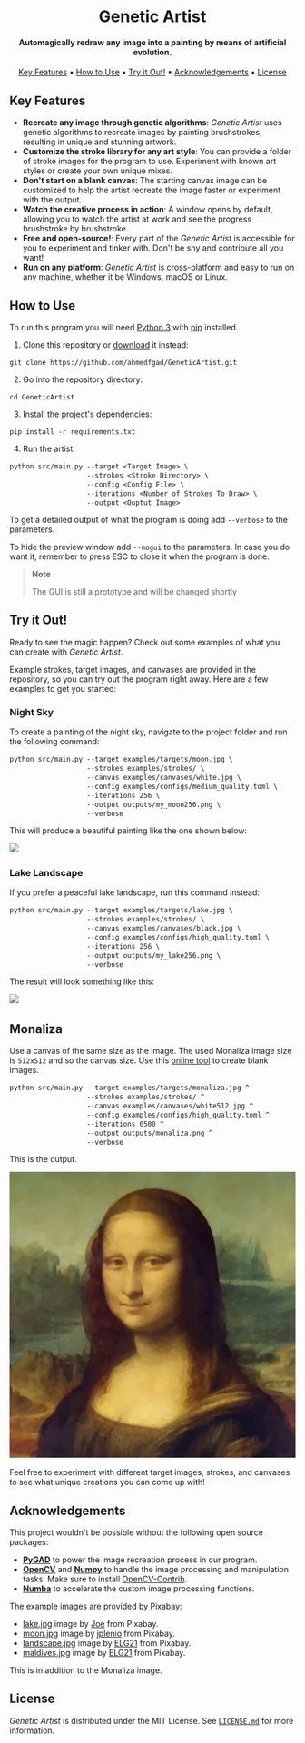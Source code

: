 <h1 align="center">
    Genetic Artist
</h1>

<h4 align="center">
    Automagically redraw any image into a painting by means of artificial evolution.
</h4>

<p align="center">
    <a href="#key-features">Key Features</a> •
    <a href="#how-to-use">How to Use</a> •
    <a href="#try-it-out">Try it Out!</a> •
    <a href="#acknowledgements">Acknowledgements</a> •
    <a href="#license">License</a>
</p>

##  Key Features

* **Recreate any image through genetic algorithms**: _Genetic Artist_ uses genetic algorithms to recreate images by painting brushstrokes, resulting in unique and stunning artwork.
* **Customize the stroke library for any art style**: You can provide a folder of stroke images for the program to use. Experiment with known art styles or create your own unique mixes.
* **Don't start on a blank canvas**: The starting canvas image can be customized to help the artist recreate the image faster or experiment with the output.
* **Watch the creative process in action**: A window opens by default, allowing you to watch the artist at work and see the progress brushstroke by brushstroke.
* **Free and open-source!**: Every part of the _Genetic Artist_ is accessible for you to experiment and tinker with. Don't be shy and contribute all you want!
* **Run on any platform**: _Genetic Artist_ is cross-platform and easy to run on any machine, whether it be Windows, macOS or Linux.

## How to Use

To run this program you will need [Python 3](https://www.python.org) with [pip](https://pypi.org/project/pip) installed.

1. Clone this repository or [download](https://github.com/ahmedfgad/GeneticArtist/archive/refs/heads/main.zip) it instead:

```shell
git clone https://github.com/ahmedfgad/GeneticArtist.git
```

2. Go into the repository directory:

 ```shell
 cd GeneticArtist
 ```

3. Install the project's dependencies:

```shell
pip install -r requirements.txt
```

4. Run the artist:

```shell
python src/main.py --target <Target Image> \
                   --strokes <Stroke Directory> \
                   --config <Config File> \
                   --iterations <Number of Strokes To Draw> \
                   --output <Ouptut Image>
```

To get a detailed output of what the program is doing add `--verbose` to the parameters.

To hide the preview window add `--nogui` to the parameters.
In case you do want it, remember to press ESC to close it when the program is done.

> **Note**
> 
> The GUI is still a prototype and will be changed shortly

## Try it Out!

Ready to see the magic happen? Check out some examples of what you can create with _Genetic Artist_.

Example strokes, target images, and canvases are provided in the repository, so you can try out the program right away.
Here are a few examples to get you started:

### Night Sky

To create a painting of the night sky, navigate to the project folder and run the following command:

```shell
python src/main.py --target examples/targets/moon.jpg \
                   --strokes examples/strokes/ \
                   --canvas examples/canvases/white.jpg \
                   --config examples/configs/medium_quality.toml \
                   --iterations 256 \
                   --output outputs/my_moon256.png \
                   --verbose
```

This will produce a beautiful painting like the one shown below:

![](examples/outputs/moon0256.png)


### Lake Landscape

If you prefer a peaceful lake landscape, run this command instead:

```shell
python src/main.py --target examples/targets/lake.jpg \
                   --strokes examples/strokes/ \
                   --canvas examples/canvases/black.jpg \
                   --config examples/configs/high_quality.toml \
                   --iterations 256 \
                   --output outputs/my_lake256.png \
                   --verbose
```

The result will look something like this:

![](examples/outputs/lake0256.png)

## Monaliza

Use a canvas of the same size as the image. The used Monaliza image size is `512x512` and so the canvas size. Use this [online tool](https://www12.lunapic.com/editor/?action=blank) to create blank images.

```shell
python src/main.py --target examples/targets/monaliza.jpg ^
                   --strokes examples/strokes/ ^
                   --canvas examples/canvases/white512.jpg ^
                   --config examples/configs/high_quality.toml ^
                   --iterations 6500 ^
                   --output outputs/monaliza.png ^
                   --verbose
```

This is the output.

![](examples/outputs/monaliza6500.jpg)


Feel free to experiment with different target images, strokes, and canvases to see what unique creations you can come up with!

## Acknowledgements

This project wouldn't be possible without the following open source packages:

* **[PyGAD](https://pygad.readthedocs.io/en/latest/)** to power the image recreation process in our program.
* **[OpenCV](https://opencv.org/)** and **[Numpy](https://numpy.org/)** to handle the image processing and manipulation tasks. Make sure to install [OpenCV-Contrib](https://pypi.org/project/opencv-contrib-python).
* **[Numba](https://numba.pydata.org/)** to accelerate the custom image processing functions.

The example images are provided by [Pixabay](https://pixabay.com/):

* [lake.jpg](https://pixabay.com/photos/landscape-nature-forest-sunset-4855256) image by [Joe](https://pixabay.com/users/jplenio-7645255) from Pixabay.
* [moon.jpg](https://pixabay.com/fr/photos/lac-le-coucher-du-soleil-for%C3%AAt-7644166/) image by [jplenio](https://pixabay.com/fr/users/jplenio-7645255) from Pixabay.
* [landscape.jpg](https://pixabay.com/photos/lake-nature-travel-exploration-6701636) image by [ELG21](https://pixabay.com/users/elg21-3764790/) from Pixabay.
* [maldives.jpg](https://pixabay.com/photos/landscape-ocean-beach-sunset-4354117) image by [ELG21](https://pixabay.com/users/elg21-3764790/) from Pixabay.

This is in addition to the Monaliza image.

## License

_Genetic Artist_ is distributed under the MIT License. See [`LICENSE.md`](https://github.com/ahmedfgad/GeneticArtist/blob/main/LICENSE.md) for more information.
